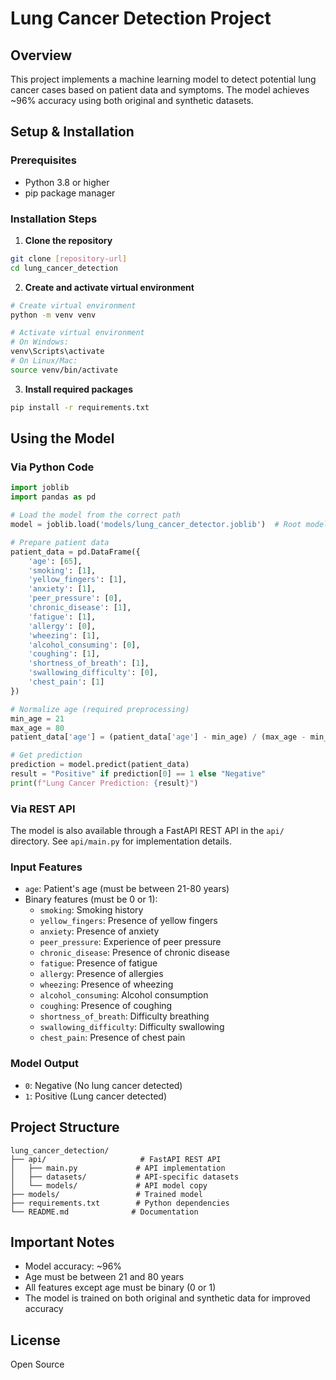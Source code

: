 # Lung Cancer Detection Project

## Overview
This project implements a machine learning model to detect potential lung cancer cases based on patient data and symptoms. The model achieves ~96% accuracy using both original and synthetic datasets.

## Setup & Installation

### Prerequisites
- Python 3.8 or higher
- pip package manager

### Installation Steps

1. **Clone the repository**
```bash
git clone [repository-url]
cd lung_cancer_detection
```

2. **Create and activate virtual environment**
```bash
# Create virtual environment
python -m venv venv

# Activate virtual environment
# On Windows:
venv\Scripts\activate
# On Linux/Mac:
source venv/bin/activate
```

3. **Install required packages**
```bash
pip install -r requirements.txt
```

## Using the Model

### Via Python Code
```python
import joblib
import pandas as pd

# Load the model from the correct path
model = joblib.load('models/lung_cancer_detector.joblib')  # Root models directory

# Prepare patient data
patient_data = pd.DataFrame({
    'age': [65],
    'smoking': [1],
    'yellow_fingers': [1],
    'anxiety': [1],
    'peer_pressure': [0],
    'chronic_disease': [1],
    'fatigue': [1],
    'allergy': [0],
    'wheezing': [1],
    'alcohol_consuming': [0],
    'coughing': [1],
    'shortness_of_breath': [1],
    'swallowing_difficulty': [0],
    'chest_pain': [1]
})

# Normalize age (required preprocessing)
min_age = 21
max_age = 80
patient_data['age'] = (patient_data['age'] - min_age) / (max_age - min_age)

# Get prediction
prediction = model.predict(patient_data)
result = "Positive" if prediction[0] == 1 else "Negative"
print(f"Lung Cancer Prediction: {result}")
```

### Via REST API
The model is also available through a FastAPI REST API in the `api/` directory. See `api/main.py` for implementation details.

### Input Features
- `age`: Patient's age (must be between 21-80 years)
- Binary features (must be 0 or 1):
  - `smoking`: Smoking history
  - `yellow_fingers`: Presence of yellow fingers
  - `anxiety`: Presence of anxiety
  - `peer_pressure`: Experience of peer pressure
  - `chronic_disease`: Presence of chronic disease
  - `fatigue`: Presence of fatigue
  - `allergy`: Presence of allergies
  - `wheezing`: Presence of wheezing
  - `alcohol_consuming`: Alcohol consumption
  - `coughing`: Presence of coughing
  - `shortness_of_breath`: Difficulty breathing
  - `swallowing_difficulty`: Difficulty swallowing
  - `chest_pain`: Presence of chest pain

### Model Output
- `0`: Negative (No lung cancer detected)
- `1`: Positive (Lung cancer detected)

## Project Structure
```
lung_cancer_detection/
├── api/                     # FastAPI REST API
│   ├── main.py             # API implementation
│   ├── datasets/           # API-specific datasets
│   └── models/             # API model copy
├── models/                 # Trained model
├── requirements.txt        # Python dependencies
└── README.md              # Documentation
```

## Important Notes
- Model accuracy: ~96%
- Age must be between 21 and 80 years
- All features except age must be binary (0 or 1)
- The model is trained on both original and synthetic data for improved accuracy

## License
Open Source